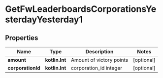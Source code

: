 
# GetFwLeaderboardsCorporationsYesterdayYesterday1

## Properties
Name | Type | Description | Notes
------------ | ------------- | ------------- | -------------
**amount** | **kotlin.Int** | Amount of victory points |  [optional]
**corporationId** | **kotlin.Int** | corporation_id integer |  [optional]



